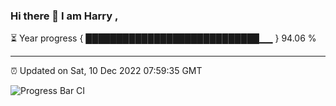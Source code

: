 ### Hi there 👋 I am Harry , 

⏳ Year progress { ████████████████████████████▁▁ } 94.06 %

---

⏰ Updated on Sat, 10 Dec 2022 07:59:35 GMT

![Progress Bar CI](https://github.com/duykhang68/duykhang68/workflows/Progress%20Bar%20CI/badge.svg)
